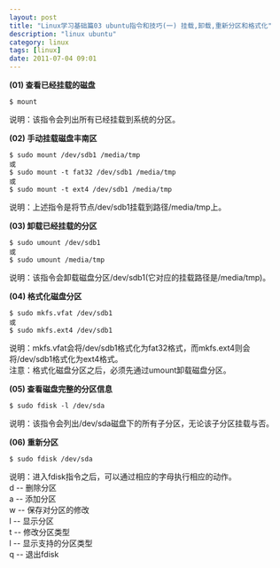 ```yaml
---
layout: post
title: "Linux学习基础篇03 ubuntu指令和技巧(一) 挂载,卸载,重新分区和格式化"
description: "linux ubuntu"
category: linux
tags: [linux]
date: 2011-07-04 09:01
---
```


**(01) 查看已经挂载的磁盘**

    $ mount

说明：该指令会列出所有已经挂载到系统的分区。

**(02) 手动挂载磁盘丰南区**

    $ sudo mount /dev/sdb1 /media/tmp
    或
    $ sudo mount -t fat32 /dev/sdb1 /media/tmp
    或
    $ sudo mount -t ext4 /dev/sdb1 /media/tmp

说明：上述指令是将节点/dev/sdb1挂载到路径/media/tmp上。

**(03) 卸载已经挂载的分区**

    $ sudo umount /dev/sdb1
    或
    $ sudo umount /media/tmp

说明：该指令会卸载磁盘分区/dev/sdb1(它对应的挂载路径是/media/tmp)。

**(04) 格式化磁盘分区**

    $ sudo mkfs.vfat /dev/sdb1
    或
    $ sudo mkfs.ext4 /dev/sdb1

说明：mkfs.vfat会将/dev/sdb1格式化为fat32格式，而mkfs.ext4则会将/dev/sdb1格式化为ext4格式。  
注意：格式化磁盘分区之后，必须先通过umount卸载磁盘分区。


**(05) 查看磁盘完整的分区信息**

    $ sudo fdisk -l /dev/sda

说明：该指令会列出/dev/sda磁盘下的所有子分区，无论该子分区挂载与否。


**(06) 重新分区**

    $ sudo fdisk /dev/sda

说明：进入fdisk指令之后，可以通过相应的字母执行相应的动作。  
d -- 删除分区  
a -- 添加分区  
w -- 保存对分区的修改  
l -- 显示分区  
t -- 修改分区类型  
l -- 显示支持的分区类型  
q -- 退出fdisk  



